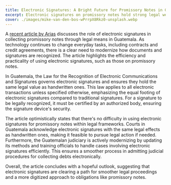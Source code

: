 ```yaml
---
title: Electronic Signatures: A Bright Future for Promissory Notes in Guatemala
excerpt: Electronic signatures on promissory notes hold strong legal weight in courts, states Arias in a recent article.
cover: ./images/mike-van-den-bos-wPrrpX8Rkz0-unsplash.webp
---
```


A [recent article by Arias](https://www.lexology.com/library/detail.aspx?g=8a1d964c-9c32-457b-9f60-942bacf87e50) discusses the role of electronic signatures in collecting promissory notes through legal means in Guatemala. As technology continues to change everyday tasks, including contracts and credit agreements, there is a clear need to modernize how documents and signatures are recognized. The article highlights the efficiency and practicality of using electronic signatures, such as those on promissory notes. 

In Guatemala, the Law for the Recognition of Electronic Communications and Signatures governs electronic signatures and ensures they hold the same legal value as handwritten ones. This law applies to all electronic transactions unless specified otherwise, emphasizing the equal footing of electronic signatures compared to traditional signatures. For a signature to be legally recognized, it must be certified by an authorized body, ensuring the signature device's security.

The article optimistically states that there's no difficulty in using electronic signatures for promissory notes within legal frameworks. Courts in Guatemala acknowledge electronic signatures with the same legal effects as handwritten ones, making it feasible to pursue legal action if needed. Furthermore, the Guatemalan judiciary is actively modernizing by updating its methods and training officials to handle cases involving electronic signatures efficiently. This ensures a smoother process in admitting judicial procedures for collecting debts electronically.

Overall, the article concludes with a hopeful outlook, suggesting that electronic signatures are clearing a path for smoother legal proceedings and a more digitized approach to obligations like promissory notes.

